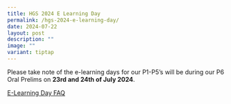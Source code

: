 ```yaml
---
title: HGS 2024 E Learning Day
permalink: /hgs-2024-e-learning-day/
date: 2024-07-22
layout: post
description: ""
image: ""
variant: tiptap
---
```

<p>Please take note of the e-learning days for our P1-P5’s will be during
our P6 Oral Prelims on <strong>23rd and 24th of July 2024</strong>.</p>
<p></p>
<p><a href="/files/2024_Frequently_Asked_Questions_for_e_learning.pdf" rel="noopener noreferrer nofollow" target="_blank">E-Learning Day FAQ</a>
</p>